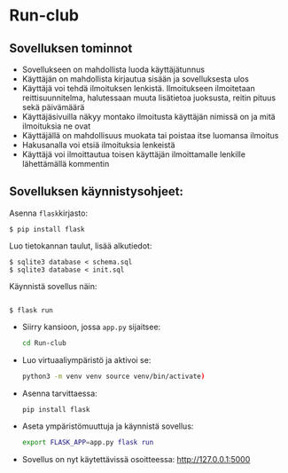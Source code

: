 # Run-club


## Sovelluksen tominnot

- Sovellukseen on mahdollista luoda käyttäjätunnus
- Käyttäjän on mahdollista kirjautua sisään ja sovelluksesta ulos
- Käyttäjä voi tehdä ilmoituksen lenkistä. Ilmoitukseen ilmoitetaan reittisuunnitelma, halutessaan muuta lisätietoa juoksusta, reitin pituus sekä päivämäärä
- Käyttäjäsivuilla näkyy montako ilmoitusta käyttäjän nimissä on ja mitä ilmoituksia ne ovat
- Käyttäjällä on mahdollisuus muokata tai poistaa itse luomansa ilmoitus
- Hakusanalla voi etsiä ilmoituksia lenkeistä
- Käyttäjä voi ilmoittautua toisen käyttäjän ilmoittamalle lenkille lähettämällä kommentin

## Sovelluksen käynnistysohjeet:

Asenna `flask`kirjasto:

```
$ pip install flask
```


Luo tietokannan taulut, lisää alkutiedot:
```
$ sqlite3 database < schema.sql
$ sqlite3 database < init.sql
```
Käynnistä sovellus näin:

```

$ flask run
```


- Siirry kansioon, jossa `app.py` sijaitsee:

   ```bash
   cd Run-club
- Luo virtuaaliympäristö ja aktivoi se:

  ```bash
  python3 -m venv venv source venv/bin/activate)
- Asenna tarvittaessa:
    ```bash
    pip install flask
- Aseta ympäristömuuttuja ja käynnistä sovellus:
   ```bash
   export FLASK_APP=app.py flask run
- Sovellus on nyt käytettävissä osoitteessa:
  http://127.0.0.1:5000
